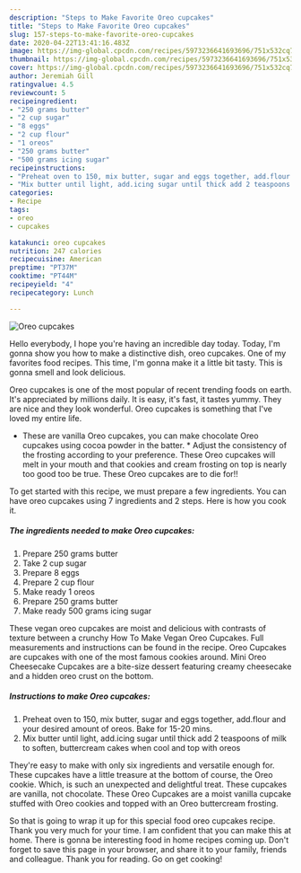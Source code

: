 ```yaml
---
description: "Steps to Make Favorite Oreo cupcakes"
title: "Steps to Make Favorite Oreo cupcakes"
slug: 157-steps-to-make-favorite-oreo-cupcakes
date: 2020-04-22T13:41:16.483Z
image: https://img-global.cpcdn.com/recipes/5973236641693696/751x532cq70/oreo-cupcakes-recipe-main-photo.jpg
thumbnail: https://img-global.cpcdn.com/recipes/5973236641693696/751x532cq70/oreo-cupcakes-recipe-main-photo.jpg
cover: https://img-global.cpcdn.com/recipes/5973236641693696/751x532cq70/oreo-cupcakes-recipe-main-photo.jpg
author: Jeremiah Gill
ratingvalue: 4.5
reviewcount: 5
recipeingredient:
- "250 grams butter"
- "2 cup sugar"
- "8 eggs"
- "2 cup flour"
- "1 oreos"
- "250 grams butter"
- "500 grams icing sugar"
recipeinstructions:
- "Preheat oven to 150, mix butter, sugar and eggs together, add.flour and your desired amount of oreos. Bake for 15-20 mins."
- "Mix butter until light, add.icing sugar until thick add 2 teaspoons of milk to soften, buttercream cakes when cool and top with oreos"
categories:
- Recipe
tags:
- oreo
- cupcakes

katakunci: oreo cupcakes 
nutrition: 247 calories
recipecuisine: American
preptime: "PT37M"
cooktime: "PT44M"
recipeyield: "4"
recipecategory: Lunch

---
```



![Oreo cupcakes](https://img-global.cpcdn.com/recipes/5973236641693696/751x532cq70/oreo-cupcakes-recipe-main-photo.jpg)

Hello everybody, I hope you're having an incredible day today. Today, I'm gonna show you how to make a distinctive dish, oreo cupcakes. One of my favorites food recipes. This time, I'm gonna make it a little bit tasty. This is gonna smell and look delicious.

Oreo cupcakes is one of the most popular of recent trending foods on earth. It's appreciated by millions daily. It is easy, it's fast, it tastes yummy. They are nice and they look wonderful. Oreo cupcakes is something that I've loved my entire life.

* These are vanilla Oreo cupcakes, you can make chocolate Oreo cupcakes using cocoa powder in the batter. * Adjust the consistency of the frosting according to your preference. These Oreo cupcakes will melt in your mouth and that cookies and cream frosting on top is nearly too good too be true. These Oreo cupcakes are to die for!!


To get started with this recipe, we must prepare a few ingredients. You can have oreo cupcakes using 7 ingredients and 2 steps. Here is how you cook it.

<!--inarticleads1-->

##### The ingredients needed to make Oreo cupcakes:

1. Prepare 250 grams butter
1. Take 2 cup sugar
1. Prepare 8 eggs
1. Prepare 2 cup flour
1. Make ready 1 oreos
1. Prepare 250 grams butter
1. Make ready 500 grams icing sugar


These vegan oreo cupcakes are moist and delicious with contrasts of texture between a crunchy How To Make Vegan Oreo Cupcakes. Full measurements and instructions can be found in the recipe. Oreo Cupcakes are cupcakes with one of the most famous cookies around. Mini Oreo Cheesecake Cupcakes are a bite-size dessert featuring creamy cheesecake and a hidden oreo crust on the bottom. 

<!--inarticleads2-->

##### Instructions to make Oreo cupcakes:

1. Preheat oven to 150, mix butter, sugar and eggs together, add.flour and your desired amount of oreos. Bake for 15-20 mins.
1. Mix butter until light, add.icing sugar until thick add 2 teaspoons of milk to soften, buttercream cakes when cool and top with oreos


They&#39;re easy to make with only six ingredients and versatile enough for. These cupcakes have a little treasure at the bottom of course, the Oreo cookie. Which, is such an unexpected and delightful treat. These cupcakes are vanilla, not chocolate. These Oreo Cupcakes are a moist vanilla cupcake stuffed with Oreo cookies and topped with an Oreo buttercream frosting. 

So that is going to wrap it up for this special food oreo cupcakes recipe. Thank you very much for your time. I am confident that you can make this at home. There is gonna be interesting food in home recipes coming up. Don't forget to save this page in your browser, and share it to your family, friends and colleague. Thank you for reading. Go on get cooking!
